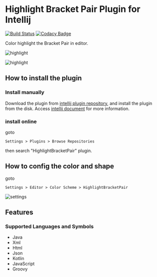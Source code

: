 # Highlight Bracket Pair Plugin for Intellij

[![Build Status](https://travis-ci.org/qeesung/HighlightBracketPair.svg?branch=master)](https://travis-ci.org/qeesung/HighlightBracketPair)
[![Codacy Badge](https://api.codacy.com/project/badge/Grade/3870ae5d592a421bb66a48fe082139fa)](https://www.codacy.com/app/qeesung/HighlightBracketPair?utm_source=github.com&amp;utm_medium=referral&amp;utm_content=qeesung/HighlightBracketPair&amp;utm_campaign=Badge_Grade)

Color highlight the Bracket Pair in editor.

![highlight](https://github.com/qeesung/HighlightBracketPair/blob/master/images/highlight-java.gif)

![highlight](https://github.com/qeesung/HighlightBracketPair/blob/master/images/highlight-xml.gif)

## How to install the plugin

### Install manually

Download the plugin from [intellij plugin repository](http://plugins.jetbrains.com/plugin/10465-highlightbracketpair), and install the plugin from the disk. Access [intellij document](https://www.jetbrains.com/help/idea/installing-updating-and-uninstalling-repository-plugins.html) for more information.

### install online

goto

```
Settings > Plugins > Browse Repositories
```

then search "HighlightBracketPair" plugin.

## How to config the color and shape

goto 

```
Settings > Editor > Color Scheme > HighlightBracketPair
```

![settings](https://github.com/qeesung/HighlightBracketPair/blob/master/images/settings.jpeg)


## Features

### Supported Languages and Symbols

- Java
- Xml
- Html
- Json
- Kotlin
- JavaScript
- Groovy
